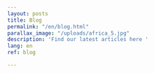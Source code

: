 ```yaml
---
layout: posts
title: Blog
permalink: "/en/blog.html"
parallax_image: "/uploads/africa_5.jpg"
description: 'Find our latest articles here '
lang: en
ref: blog

---
```

